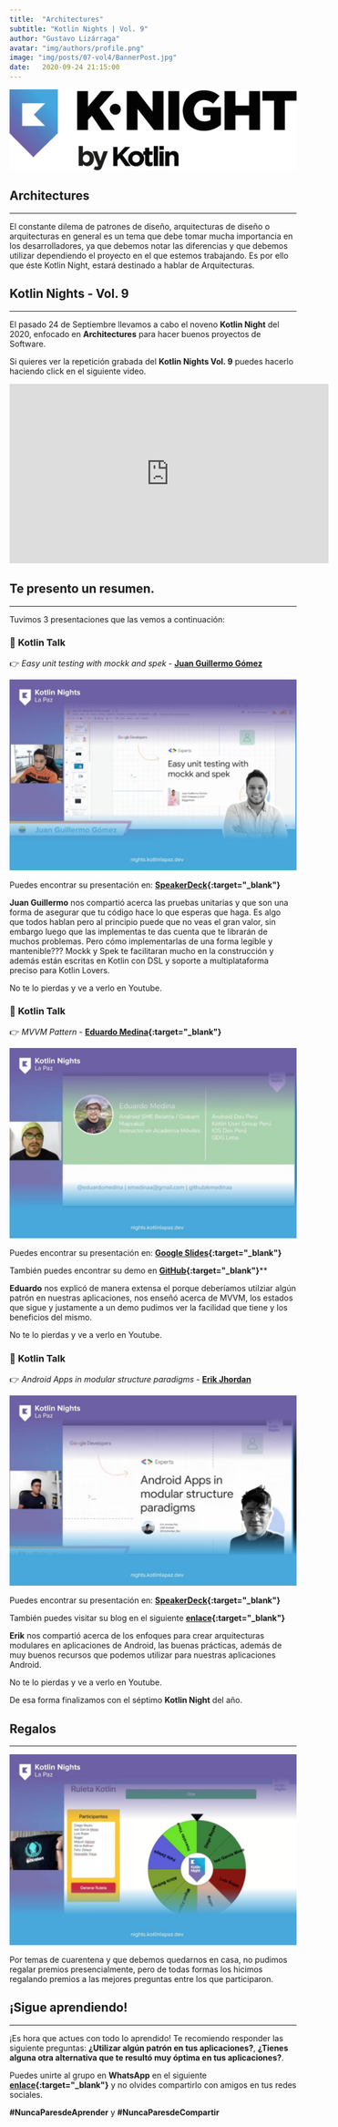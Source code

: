 ```yaml
---
title:  "Architectures"
subtitle: "Kotlin Nights | Vol. 9"
author: "Gustavo Lizárraga"
avatar: "img/authors/profile.png"
image: "img/posts/07-vol4/BannerPost.jpg"
date:   2020-09-24 21:15:00
---
```


<img src="img/knights/knightlogo.png" alt="K-Night" class="responsive-logo">

## **Architectures**
---

El constante dilema de patrones de diseño, arquitecturas de diseño o arquitecturas en general es un tema que debe tomar mucha importancia en los desarrolladores, ya que debemos notar las diferencias y que debemos utilizar dependiendo el proyecto en el que estemos trabajando. Es por ello que éste Kotlin Night, estará destinado a hablar de Arquitecturas.

## **Kotlin Nights - Vol. 9**
---

El pasado 24 de Septiembre llevamos a cabo el noveno **Kotlin Night** del 2020, enfocado en **Architectures** para hacer buenos proyectos de Software.

Si quieres ver la repetición grabada del **Kotlin Nights Vol. 9** puedes hacerlo haciendo click en el siguiente video.

<div class="video-container">
<iframe width="560" height="315" src="https://www.youtube.com/embed/5lj2uMHYxgU" frameborder="0" allow="accelerometer; autoplay; encrypted-media; gyroscope; picture-in-picture" allowfullscreen></iframe></div>

## **Te presento un resumen.**
---
Tuvimos 3 presentaciones que las vemos a continuación:

### 📢 **Kotlin Talk**

👉 *Easy unit testing with mockk and spek* - **[Juan Guillermo Gómez](https://twitter.com/jggomezt)**

<img src="img/posts/12-vol9/FotoJuanGuillermo.jpg" alt="Juan Guillermo Gómez" class="responsive">

Puedes encontrar su presentación en: **[SpeakerDeck](https://speakerdeck.com/jggomez){:target="_blank"}**

**Juan Guillermo** nos compartió acerca las pruebas unitarias y que son una forma de asegurar que tu código hace lo que esperas que haga. Es algo que todos hablan pero al principio puede que no veas el gran valor, sin embargo luego que las implementas te das cuenta que te librarán de muchos problemas. Pero cómo implementarlas de una forma legible y mantenible??? Mockk y Spek te facilitaran mucho en la construcción y además están escritas en Kotlin con DSL y soporte a multiplataforma preciso para Kotlin Lovers.

No te lo pierdas y ve a verlo en Youtube.


### 📢 **Kotlin Talk**

👉 *MVVM Pattern* - **[Eduardo Medina](https://twitter.com/eduardomedina){:target="_blank"}**

<img src="img/posts/12-vol9/FotoEduardo.jpg" alt="Eduardo Medina" class="responsive">

Puedes encontrar su presentación en: **[Google Slides](https://docs.google.com/presentation/d/1nTwtU8OWYs_8Q3i_3hOPAWodDpDKzO--uA-4b6LUr8g/edit#slide=id.g588082e8c2_0_0){:target="_blank"}**

También puedes encontrar su demo en **[GitHub](https://github.com/emedinaa/kotlin-mvvm){:target="_blank"}****

**Eduardo** nos explicó de manera extensa el porque deberíamos utilziar algún patrón en nuestras aplicaciones, nos enseñó acerca de MVVM, los estados que sigue y justamente a un demo pudimos ver la facilidad que tiene y los beneficios del mismo.

No te lo pierdas y ve a verlo en Youtube.

### 📢 **Kotlin Talk**

👉 *Android Apps in modular structure paradigms* - **[Erik Jhordan](https://twitter.com/ErikJhordan_Rey)**

<img src="img/posts/12-vol9/FotoErik.jpg" alt="Erik Jhordan" class="responsive">

Puedes encontrar su presentación en: **[SpeakerDeck](https://speakerdeck.com/erikjhordan_rey/android-apps-in-modular-structure-paradigms){:target="_blank"}**

También puedes visitar su blog en el siguiente **[enlace](https://erikjhordan-rey.github.io/){:target="_blank"}**

**Erik** nos compartió acerca de los enfoques para crear arquitecturas modulares en aplicaciones de Android, las buenas prácticas, además de muy buenos recursos que podemos utilizar para nuestras aplicaciones Android.

No te lo pierdas y ve a verlo en Youtube.

De esa forma finalizamos con el séptimo **Kotlin Night** del año.

## **Regalos**
---

<img src="img/posts/12-vol9/FotoPremios.jpg" alt="Premios" class="responsive">

Por temas de cuarentena y que debemos quedarnos en casa, no pudimos regalar premios presencialmente, pero de todas formas los hicimos regalando premios a las mejores preguntas entre los que participaron. 

## **¡Sigue aprendiendo!**
---

¡Es hora que actues con todo lo aprendido!
Te recomiendo responder las siguiente preguntas:
**¿Utilizar algún patrón en tus aplicaciones?**, **¿Tienes alguna otra alternativa que te resultó muy óptima en tus aplicaciones?**.

Puedes unirte al grupo en **WhatsApp** en el siguiente **[enlace](https://chat.whatsapp.com/IB0gxV6ke1H2ilzitfwkas){:target="_blank"}** y no olvides compartirlo con amigos en tus redes sociales.

**#NuncaParesdeAprender** y **#NuncaParesdeCompartir**
